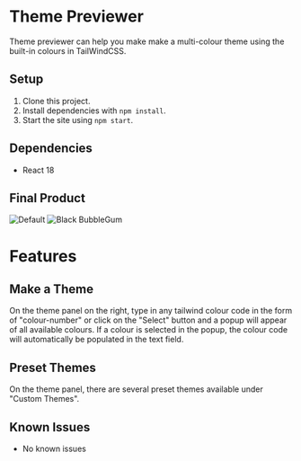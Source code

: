 # Theme Previewer

Theme previewer can help you make make a multi-colour theme using the built-in colours in TailWindCSS.

## Setup

1. Clone this project.
2. Install dependencies with `npm install`.
3. Start the site using `npm start`.

## Dependencies

- React 18

## Final Product

![Default]()
![Black BubbleGum]()

# Features
## Make a Theme
On the theme panel on the right, type in any tailwind colour code in the form of "colour-number" or click on the "Select" button and a popup will appear of all available colours. If a colour is selected in the popup, the colour code will automatically be populated in the text field.

## Preset Themes
On the theme panel, there are several preset themes available under "Custom Themes".

## Known Issues
- No known issues
